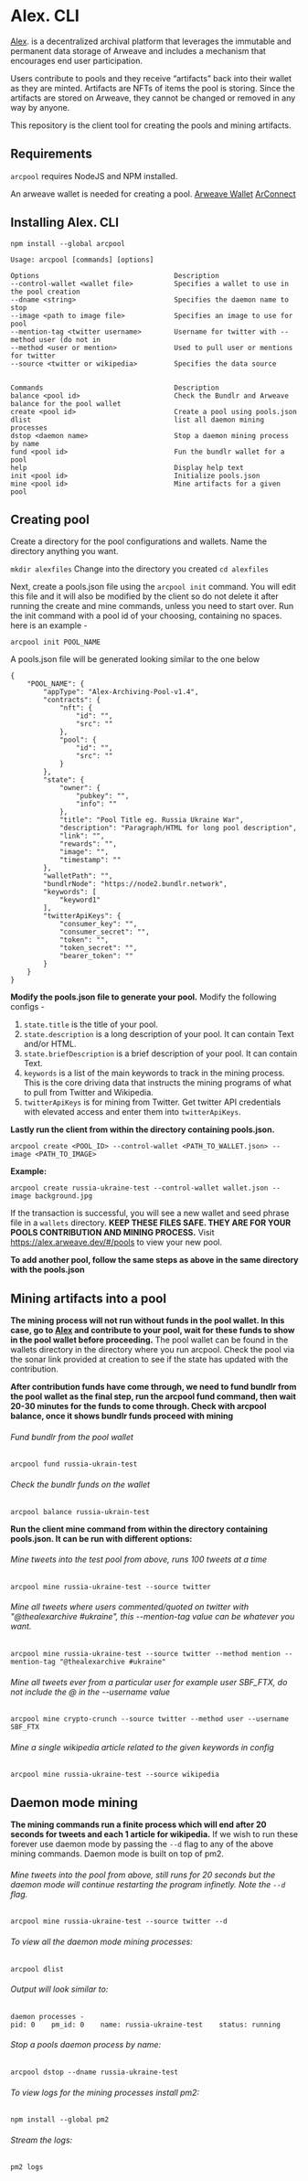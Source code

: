 # Alex. CLI

[Alex](https://alex.arweave.dev). is a decentralized archival platform that leverages the immutable and permanent data storage of Arweave and includes a mechanism that encourages end user participation.

Users contribute to pools and they receive “artifacts” back into their wallet as they are minted. Artifacts are NFTs of items the pool is storing. Since the artifacts are stored on Arweave, they cannot be changed or removed in any way by anyone.

This repository is the client tool for creating the pools and mining artifacts.


## Requirements
`arcpool` requires NodeJS and NPM installed. 

An arweave wallet is needed for creating a pool. 
[Arweave Wallet](https://docs.arweave.org/info/wallets/arweave-wallet)
[ArConnect](https://arconnect.io)
## Installing Alex. CLI
```npm install --global arcpool```

```
Usage: arcpool [commands] [options]

Options                                 Description
--control-wallet <wallet file>          Specifies a wallet to use in the pool creation
--dname <string>                        Specifies the daemon name to stop
--image <path to image file>            Specifies an image to use for pool
--mention-tag <twitter username>        Username for twitter with --method user (do not in
--method <user or mention>              Used to pull user or mentions for twitter
--source <twitter or wikipedia>         Specifies the data source


Commands                                Description
balance <pool id>                       Check the Bundlr and Arweave balance for the pool wallet
create <pool id>                        Create a pool using pools.json
dlist                                   list all daemon mining processes
dstop <daemon name>                     Stop a daemon mining process by name
fund <pool id>                          Fun the bundlr wallet for a pool
help                                    Display help text
init <pool id>                          Initialize pools.json
mine <pool id>                          Mine artifacts for a given pool
```


## Creating pool
Create a directory for the pool configurations and wallets. Name the directory anything you want.

```mkdir alexfiles```
Change into the directory you created
```cd alexfiles```

Next, create a pools.json file using the `arcpool init` command. You will edit this file and it will also be modified by the client so do not delete it after running the create and mine commands, unless you need to start over. Run the init command with a pool id of your choosing, containing no spaces. here is an example -

```arcpool init POOL_NAME```

A pools.json file will be generated looking similar to the one below
```
{
    "POOL_NAME": {
        "appType": "Alex-Archiving-Pool-v1.4",
        "contracts": {
            "nft": {
                "id": "",
                "src": ""
            },
            "pool": {
                "id": "",
                "src": ""
            }
        },
        "state": {
            "owner": {
                "pubkey": "",
                "info": ""
            },
            "title": "Pool Title eg. Russia Ukraine War",
            "description": "Paragraph/HTML for long pool description",
            "link": "",
            "rewards": "",
            "image": "",
            "timestamp": ""
        },
        "walletPath": "",
        "bundlrNode": "https://node2.bundlr.network",
        "keywords": [
            "keyword1"
        ],
        "twitterApiKeys": {
            "consumer_key": "",
            "consumer_secret": "",
            "token": "",
            "token_secret": "",
            "bearer_token": ""
        }
    }
}
```

__Modify the pools.json file to generate your pool.__ Modify the following configs - 
1. `state.title` is the title of your pool.
2. `state.description` is a long description of your pool. It can contain Text and/or HTML.
3. `state.briefDescription` is a brief description of your pool. It can contain Text.
4. `keywords` is a list of the main keywords to track in the mining process. This is the core driving data that instructs the mining programs of what to pull from Twitter and Wikipedia.
5. `twitterApiKeys` is for mining from Twitter. Get twitter API credentials with elevated access and enter them into `twitterApiKeys`.

__Lastly run the client from within the directory containing pools.json.__

```arcpool create <POOL_ID> --control-wallet <PATH_TO_WALLET.json> --image <PATH_TO_IMAGE>```

__Example:__

```arcpool create russia-ukraine-test --control-wallet wallet.json --image background.jpg```

If the transaction is successful, you will see a new wallet and seed phrase file in a `wallets` directory. __KEEP THESE FILES SAFE. THEY ARE FOR YOUR POOLS CONTRIBUTION AND MINING PROCESS.__
Visit https://alex.arweave.dev/#/pools to view your new pool.

__To add another pool, follow the same steps as above in the same directory with the pools.json__

## Mining artifacts into a pool

__The mining process will not run without funds in the pool wallet. In this case, go to [Alex](https://alex.arweave.dev) and contribute to your pool, wait for these funds to show in the pool wallet before proceeding.__ The pool wallet can be found in the wallets directory in the directory where you run arcpool. Check the pool via the sonar link provided at creation to see if the state has updated with the contribution.

__After contribution funds have come through, we need to fund bundlr from the pool wallet as the final step, run the arcpool fund command, then wait 20-30 minutes for the funds to come through. Check with arcpool balance, once it shows bundlr funds proceed with mining__

###### Fund bundlr from the pool wallet
```arcpool fund russia-ukrain-test```

###### Check the bundlr funds on the wallet
```arcpool balance russia-ukrain-test```

__Run the client mine command from within the directory containing pools.json. It can be run with different options:__

###### Mine tweets into the test pool from above, runs 100 tweets at a time
```arcpool mine russia-ukraine-test --source twitter```

###### Mine all tweets where users commented/quoted on twitter with "@thealexarchive #ukraine", this --mention-tag value can be whatever you want.
```arcpool mine russia-ukraine-test --source twitter --method mention --mention-tag "@thealexarchive #ukraine"```

###### Mine all tweets ever from a particular user for example user SBF_FTX, do not include the @ in the --username value
```arcpool mine crypto-crunch --source twitter --method user --username SBF_FTX```

###### Mine a single wikipedia article related to the given keywords in config
```arcpool mine russia-ukraine-test --source wikipedia```



## Daemon mode mining

__The mining commands run a finite process which will end after 20 seconds for tweets and each 1 article for wikipedia.__ If we wish to run these forever use daemon mode by passing the `--d` flag to any of the above mining commands. Daemon mode is built on top of pm2.

###### Mine tweets into the pool from above, still runs for 20 seconds but the daemon mode will continue restarting the program infinetly. Note the `--d` flag.

```arcpool mine russia-ukraine-test --source twitter --d```

###### To view all the daemon mode mining processes:
```arcpool dlist```

###### Output will look similar to:
```
daemon processes -
pid: 0    pm_id: 0    name: russia-ukraine-test    status: running
```

###### Stop a pools daemon process by name:
```arcpool dstop --dname russia-ukraine-test```

###### To view logs for the mining processes install pm2:
```npm install --global pm2```

###### Stream the logs:
```pm2 logs```
